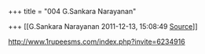 +++
title = "004 G.Sankara Narayanan"

+++
[[G.Sankara Narayanan	2011-12-13, 15:08:49 [Source](https://groups.google.com/g/bvparishat/c/b_NibQI_GME)]]



<http://www.1rupeesms.com/index.php?invite=6234916>

